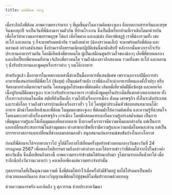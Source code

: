 ```yaml
---
title: แด่พี่ต้อม จากจู
---
```



เมื่อระลึกถึงพี่ต้อม ภาพความทรงจำแรก ๆ ที่ผุดขึ้นมาในความคิดของจูเอง คือเทศกาลสารทจีนและตรุษจีนของทุกปี จะเป็นวันที่พี่น้องมารวมตัวกัน ที่บ้านโรงงาน ซึ่งเป็นชื่อเรียกบ้านที่เราเติบโตมาด้วยกัน เพื่อไหว้ทำความเคารพบรรพบุรุษ ได้แก่ เตี่ยไพศาล และแม่เม้ง กัลยาพิเชฏฐ์ เราพี่น้องรวมทั้ง เขย สะใภ้ และหลาน ๆ ก็จะมาพร้อมหน้ากัน รวมถึงหม่วย (น้องสาวคนเล็ก) จะมาพร้อมกับพี่ต้อม และหลานเต้ อย่างสม่ำเสมอ ซึ่งบ้านเราถือธรรมเนียมปฏิบัติเช่นนี้มานับสิบปี หลังจากนั้นพวกเราก็จะรับประทานอาหารร่วมกัน โดยมีเฮียเช้งพี่ชายคนโต ผู้เป็นเสมือนศูนย์รวมใจของน้องๆ เฮียขี่พี่ชายคนรอง และเฮียเปี๊ยกพี่ชายคนที่สาม เจ้เกียงพี่สาวคนโต รวมถึงน้องสาวอีกสองคน รวมทั้งเขย สะใภ้ และหลาน ๆ นั่งรับประทานและพูดคุยเรื่องราวต่าง ๆ บนโต๊ะอาหาร

สำหรับจูแล้ว มื้ออาหารในเทศกาลเหล่านี้ช่างเป็นมื้ออาหารที่แสนพิเศษ เพราะนอกจากฝีมือการทำอาหารที่แสนอร่อยที่มีพี่สะใภ้ (ซ้อสุข) เป็นแม่ครัวหลัก เราพี่น้องก็จะนำอาหารที่ตนเองตั้งใจปรุง หรือจัดหามาอย่างดีมาทานร่วมกัน โดยเมนูสุดโปรดของพี่ต้อมคือ เส้นหมี่เตี่ยวผัดฝีมือซ้อสุข และหอยจ๊อเนื้อปูก้อนฝีมือของจูเอง ระหว่างรับประทานอาหาร เรามักนั่งพูดคุยในประเด็นที่แตกต่างหลากหลาย ทั้งเรื่องราวเก่าก่อนในอดีต สมัยที่ยังเป็นเด็ก รวมไปถึงเรื่องการเมือง สังคม เศรษฐกิจ ทั้งในระดับประเทศและระดับโลก รวมถึงข่าวสารบ้านเมืองเรื่องราวทั่ว ๆ ไป โดยผู้นำประเด็นหัวข้อบทสนทนาบนโต๊ะอาหาร มักนำโดยเฮียเช้งและพี่ต้อม ในมุมมองของจูเอง พี่ต้อมมักให้ความคิดเห็น และความรู้ที่น่าสนใจโดยเฉพาะอย่างยิ่งเรื่องเศรษฐกิจ การเมือง โดยมักสอดแทรกเกร็ดความรู้อย่างสม่ำเสมอ เป็นการเพิ่มพูนความรู้และได้เห็นมุมมองที่หลากหลาย ซึ่งบางครั้งเราอาจมีความเห็นแตกต่างกัน แต่เป็นการแลกเปลี่ยนประสบการณ์ในต่างมุมมอง ต่างสาขาอาชีพที่เรามีความรู้และความถนัดในคนละด้าน แต่เป็นบรรรยากาศการแลกเปลี่ยนที่ช่างกลมกล่อมลงตัว สนุกสนานปนอารมณ์ขบขันบ้างในบางโอกาส

ก่อนที่พี่ต้อมจะได้จากพวกเราไป จูได้มีโอกาสไปเยี่ยมครั้งสุดท้ายช่วงตอนกลางวันของวันที่ 24 กรกฎาคม 2567 เพื่อขออโหสิกรรมรวมถึงกล่าวคำอำลา และได้ทราบข่าวว่าพี่ต้อมได้จากไปในช่วงค่ำของวันนั้น ซึ่งเมื่อเขียนถึงตรงนี้ ภาพความทรงจำข้างต้นได้ย้อนกลับมา จูไม่สามารถกลั้นน้ำตาได้ เมื่อระลึกนึกถึงวันวานเวลาเก่า ๆ คงเหลือเพียงแต่ความทรงจำเท่านั้น

กุศลกรรมใดที่เป็นคุณงามความดี ซึ่งพี่ต้อมได้ทำไว้เมื่อครั้งยังมีชีวิตอยู่  ขอได้โปรดมาเป็นพลัง อำนวยผลดลบันดาล ส่งดวงวิญญาณพี่ต้อมไปสู่สุขคติในสัมปรายภพด้วยเทอญ

ด้วยความเคารพรัก และคิดถึง
จู ศุภวรรณ ช่วยประสาทวัฒนา

